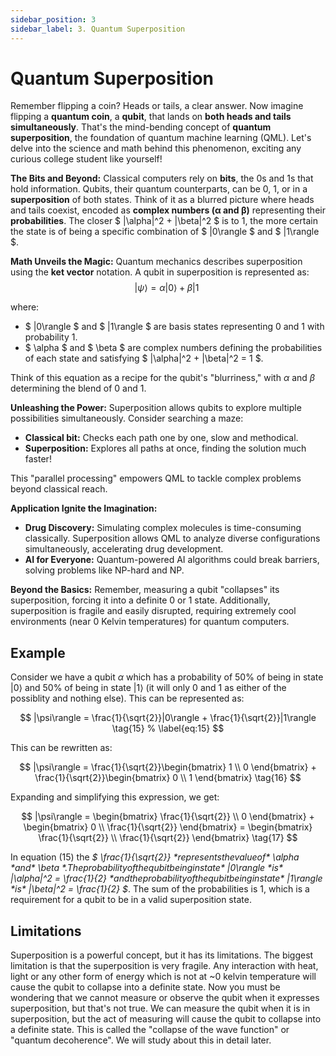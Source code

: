 ```yaml
---
sidebar_position: 3
sidebar_label: 3. Quantum Superposition
---
```


# Quantum Superposition
Remember flipping a coin? Heads or tails, a clear answer. Now imagine flipping a **quantum coin**, a **qubit**, that lands on **both heads and tails simultaneously**. That's the mind-bending concept of **quantum superposition**, the foundation of quantum machine learning (QML). Let's delve into the science and math behind this phenomenon, exciting any curious college student like yourself!

**The Bits and Beyond:** Classical computers rely on **bits**, the 0s and 1s that hold information. Qubits, their quantum counterparts, can be 0, 1, or in a **superposition** of both states. Think of it as a blurred picture where heads and tails coexist, encoded as **complex numbers (α and β)** representing their **probabilities**. The closer $ |\alpha|^2 + |\beta|^2 $ is to 1, the more certain the state is of being a specific combination of $ |0\rangle $ and $ |1\rangle $.


**Math Unveils the Magic:** Quantum mechanics describes superposition using the **ket vector** notation. A qubit in superposition is represented as:
$$
|\psi\rangle = \alpha|0\rangle + \beta|1\
\tag{14}
$$

where:

* $ |0\rangle $ and $ |1\rangle $ are basis states representing 0 and 1 with probability 1.
* $ \alpha $ and $ \beta $ are complex numbers defining the probabilities of each state and satisfying $ |\alpha|^2 + |\beta|^2 = 1 $.


Think of this equation as a recipe for the qubit's "blurriness," with $\alpha$ and $\beta$ determining the blend of 0 and 1.

**Unleashing the Power:** Superposition allows qubits to explore multiple possibilities simultaneously. Consider searching a maze:

* **Classical bit:** Checks each path one by one, slow and methodical.
* **Superposition:** Explores all paths at once, finding the solution much faster!

This "parallel processing" empowers QML to tackle complex problems beyond classical reach.

**Application Ignite the Imagination:**

* **Drug Discovery:** Simulating complex molecules is time-consuming classically. Superposition allows QML to analyze diverse configurations simultaneously, accelerating drug development.
* **AI for Everyone:** Quantum-powered AI algorithms could break barriers, solving problems like NP-hard and NP.

**Beyond the Basics:** Remember, measuring a qubit "collapses" its superposition, forcing it into a definite 0 or 1 state. Additionally, superposition is fragile and easily disrupted, requiring extremely cool environments (near 0 Kelvin temperatures) for quantum computers.

## Example
Consider we have a qubit $\alpha$ which has a probability of 50% of being in state $|0\rangle$ and 50% of being in state $|1\rangle$ (it will only 0 and 1 as either of the possiblity and nothing else). This can be represented as:

$$
|\psi\rangle = \frac{1}{\sqrt{2}}|0\rangle + \frac{1}{\sqrt{2}}|1\rangle
\tag{15}
% \label{eq:15}
$$

This can be rewritten as:

$$
|\psi\rangle = \frac{1}{\sqrt{2}}\begin{bmatrix} 1 \\ 0 \end{bmatrix} + \frac{1}{\sqrt{2}}\begin{bmatrix} 0 \\ 1 \end{bmatrix}
\tag{16}
$$

Expanding and simplifying this expression, we get:

$$
|\psi\rangle = \begin{bmatrix} \frac{1}{\sqrt{2}} \\ 0 \end{bmatrix} + \begin{bmatrix} 0 \\ \frac{1}{\sqrt{2}} \end{bmatrix} = \begin{bmatrix} \frac{1}{\sqrt{2}} \\ \frac{1}{\sqrt{2}} \end{bmatrix}
\tag{17}
$$

In equation (15) the *$ \frac{1}{\sqrt{2}} $* represents the value of *$ \alpha $* and *$ \beta $*. The probability of the qubit being in state *$ |0\rangle $* is *$ |\alpha|^2 = \frac{1}{2} $* and the probability of the qubit being in state *$ |1\rangle $* is *$ |\beta|^2 = \frac{1}{2} $*. The sum of the probabilities is 1, which is a requirement for a qubit to be in a valid superposition state.


## Limitations
Superposition is a powerful concept, but it has its limitations. The biggest limitation is that the superposition is very fragile. Any interaction with heat, light or any other form of energy which is not at ~0 kelvin temperature will cause the qubit to collapse into a definite state. Now you must be wondering that we cannot measure or observe the qubit when it expresses superposition, but that's not true. We can measure the qubit when it is in superposition, but the act of measuring will cause the qubit to collapse into a definite state. This is called the "collapse of the wave function" or "quantum decoherence". We will study about this in detail later.